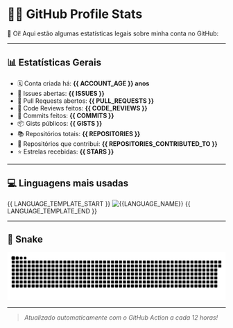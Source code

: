 # 🧑‍💻 GitHub Profile Stats

👋 Oi! Aqui estão algumas estatísticas legais sobre minha conta no GitHub:

---

## 📊 Estatísticas Gerais

- 🗓️ Conta criada há: **{{ ACCOUNT_AGE }} anos**
- 🧵 Issues abertas: **{{ ISSUES }}**
- 🔀 Pull Requests abertos: **{{ PULL_REQUESTS }}**
- 👀 Code Reviews feitos: **{{ CODE_REVIEWS }}**
- 🧬 Commits feitos: **{{ COMMITS }}**
- 📦 Gists públicos: **{{ GISTS }}**
- 📚 Repositórios totais: **{{ REPOSITORIES }}**
- 🤝 Repositórios que contribui: **{{ REPOSITORIES_CONTRIBUTED_TO }}**
- ⭐ Estrelas recebidas: **{{ STARS }}**

---

## 💻 Linguagens mais usadas

{{ LANGUAGE_TEMPLATE_START }}
![{{LANGUAGE_NAME}}](https://img.shields.io/static/v1?style=flat-square&label=%E2%A0%80&color=555&labelColor={{LANGUAGE_COLOR:uri}}&message={{LANGUAGE_NAME:uri}}%EF%B8%B1{{LANGUAGE_PERCENT:uri}}%25)
{{ LANGUAGE_TEMPLATE_END }}

---

## 🐍 Snake
<picture>
      <source media="(prefers-color-scheme: dark)" srcset="https://raw.githubusercontent.com/GabrielaZanetti/GabrielaZanetti/output/github-contribution-grid-snake-dark.svg">
      <source media="(prefers-color-scheme: light)" srcset="https://raw.githubusercontent.com/GabrielaZanetti/GabrielaZanetti/output/github-contribution-grid-snake.svg">
      <img alt="github contribution grid snake animation" src="https://raw.githubusercontent.com/GabrielaZanetti/GabrielaZanetti/output/github-contribution-grid-snake.svg">
  </picture>

---

> *Atualizado automaticamente com o GitHub Action a cada 12 horas!*
